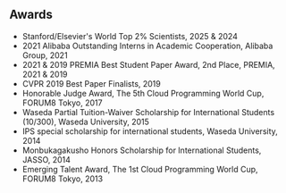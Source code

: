 ## Awards
<ul style="margin:0 0 5px;">
  <li>Stanford/Elsevier's World Top 2% Scientists, 2025 & 2024</li>
  <li>2021 Alibaba Outstanding Interns in Academic Cooperation, Alibaba Group, 2021</li>
  <li>2021 & 2019 PREMIA Best Student Paper Award, 2nd Place, PREMIA, 2021 & 2019</li>
  <li>CVPR 2019 Best Paper Finalists, 2019</li>
  <li>Honorable Judge Award, The 5th Cloud Programming World Cup, FORUM8 Tokyo, 2017</li>
  <li>Waseda Partial Tuition-Waiver Scholarship for International Students (10/300), Waseda University, 2015</li>
  <li>IPS special scholarship for international students, Waseda University, 2014</li>
  <li>Monbukagakusho Honors Scholarship for International Students, JASSO, 2014</li>
  <li>Emerging Talent Award, The 1st Cloud Programming World Cup, FORUM8 Tokyo, 2013</li>
</ul>

<br>
